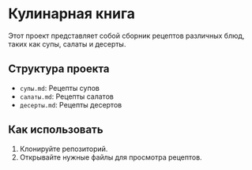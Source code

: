 # Кулинарная книга

Этот проект представляет собой сборник рецептов различных блюд, таких как супы, салаты и десерты.

## Структура проекта

- `супы.md`: Рецепты супов
- `салаты.md`: Рецепты салатов
- `десерты.md`: Рецепты десертов

## Как использовать

1. Клонируйте репозиторий.
2. Открывайте нужные файлы для просмотра рецептов.
